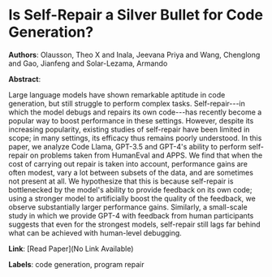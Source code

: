 # Is Self-Repair a Silver Bullet for Code Generation?

**Authors**: Olausson, Theo X and Inala, Jeevana Priya and Wang, Chenglong and Gao, Jianfeng and Solar-Lezama, Armando

**Abstract**:

Large language models have shown remarkable aptitude in code generation, but still struggle to perform complex tasks. Self-repair---in which the model debugs and repairs its own code---has recently become a popular way to boost performance in these settings. However, despite its increasing popularity, existing studies of self-repair have been limited in scope; in many settings, its efficacy thus remains poorly understood. In this paper, we analyze Code Llama, GPT-3.5 and GPT-4's ability to perform self-repair on problems taken from HumanEval and APPS. We find that when the cost of carrying out repair is taken into account, performance gains are often modest, vary a lot between subsets of the data, and are sometimes not present at all. We hypothesize that this is because self-repair is bottlenecked by the model's ability to provide feedback on its own code; using a stronger model to artificially boost the quality of the feedback, we observe substantially larger performance gains. Similarly, a small-scale study in which we provide GPT-4 with feedback from human participants suggests that even for the strongest models, self-repair still lags far behind what can be achieved with human-level debugging.

**Link**: [Read Paper](No Link Available)

**Labels**: code generation, program repair
